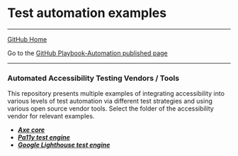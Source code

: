 # Test automation examples

---

[GitHub Home](/)

Go to the [GitHub Playbook-Automation published page](https://section508coordinators.github.io/Dev-Automation/)

---

### Automated Accessibility Testing Vendors / Tools

This repository presents multiple examples of integrating accessibility into various levels of test automation via different test strategies and using various open source vendor tools. Select the folder of the accessibility vendor for relevant examples.

  * ***[Axe core](/examples/axe-core)***    
  * ***[Pa11y test engine](/examples/pa11y)***
  * ***[Google Lighthouse test engine](/examples/lighthouse)***
